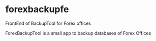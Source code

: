 # forexbackupfe
FrontEnd of BackupTool for Forex offices

ForexBackupTool is a small app to backup databases of Forex Offices
